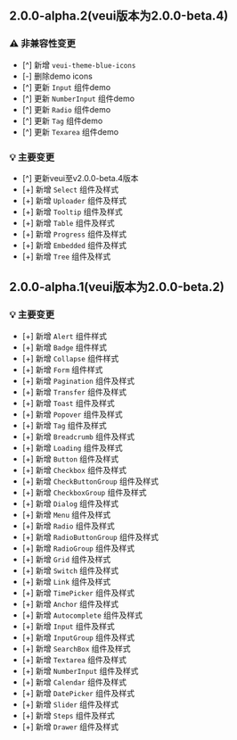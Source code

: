 ## 2.0.0-alpha.2(veui版本为2.0.0-beta.4)
### ⚠️ 非兼容性变更
* [^] 新增 `veui-theme-blue-icons`
* [-] 删除demo icons
* [^] 更新 `Input` 组件demo
* [^] 更新 `NumberInput` 组件demo
* [^] 更新 `Radio` 组件demo
* [^] 更新 `Tag` 组件demo
* [^] 更新 `Texarea` 组件demo

### 💡 主要变更
* [^] 更新veui至v2.0.0-beta.4版本
* [+] 新增 `Select` 组件及样式
* [+] 新增 `Uploader` 组件及样式
* [+] 新增 `Tooltip` 组件及样式
* [+] 新增 `Table` 组件及样式
* [+] 新增 `Progress` 组件及样式
* [+] 新增 `Embedded` 组件及样式
* [+] 新增 `Tree` 组件及样式

## 2.0.0-alpha.1(veui版本为2.0.0-beta.2)

### 💡 主要变更

* [+] 新增 `Alert` 组件样式
* [+] 新增 `Badge` 组件样式
* [+] 新增 `Collapse` 组件样式
* [+] 新增 `Form` 组件样式
* [+] 新增 `Pagination` 组件及样式
* [+] 新增 `Transfer` 组件及样式
* [+] 新增 `Toast` 组件及样式
* [+] 新增 `Popover` 组件及样式
* [+] 新增 `Tag` 组件及样式
* [+] 新增 `Breadcrumb` 组件及样式
* [+] 新增 `Loading` 组件及样式
* [+] 新增 `Button` 组件及样式
* [+] 新增 `Checkbox` 组件及样式
* [+] 新增 `CheckButtonGroup` 组件及样式
* [+] 新增 `CheckboxGroup` 组件及样式
* [+] 新增 `Dialog` 组件及样式
* [+] 新增 `Menu` 组件及样式
* [+] 新增 `Radio` 组件及样式
* [+] 新增 `RadioButtonGroup` 组件及样式
* [+] 新增 `RadioGroup` 组件及样式
* [+] 新增 `Grid` 组件及样式
* [+] 新增 `Switch` 组件及样式
* [+] 新增 `Link` 组件及样式
* [+] 新增 `TimePicker` 组件及样式
* [+] 新增 `Anchor` 组件及样式
* [+] 新增 `Autocomplete` 组件及样式
* [+] 新增 `Input` 组件及样式
* [+] 新增 `InputGroup` 组件及样式
* [+] 新增 `SearchBox` 组件及样式
* [+] 新增 `Textarea` 组件及样式
* [+] 新增 `NumberInput` 组件及样式
* [+] 新增 `Calendar` 组件及样式
* [+] 新增 `DatePicker` 组件及样式
* [+] 新增 `Slider` 组件及样式
* [+] 新增 `Steps` 组件及样式
* [+] 新增 `Drawer` 组件及样式
